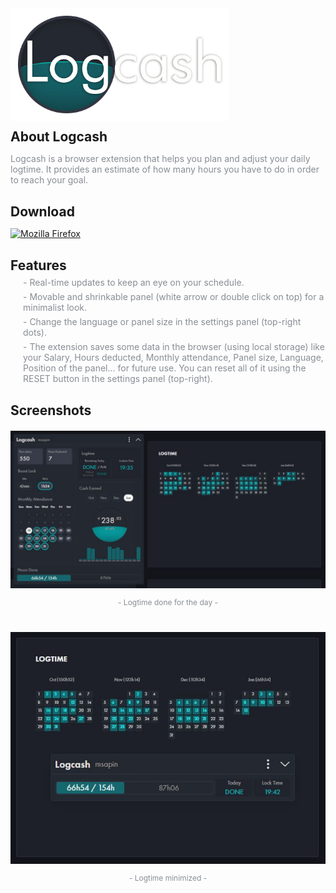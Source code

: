 <h1 align="left" style="outline: none; border: none; padding: 0; margin: 0">
    <img src="logcash-line.png" width="350px">
</h1>

<h2 style="outline: none; border: none; padding: 0; margin: 6px 0">About Logcash</h2>
<p style="color: #888d94">
    Logcash is a browser extension that helps you plan and adjust your daily logtime. It provides an estimate of how many hours you have to do in order to reach your goal.

<h2 style="outline: none; border: none; padding: 0; margin: 30px 0 6px 0">Download</h2>

[<img src="https://www.mozilla.org/media/img/structured-data/logo-firefox-browser.fbc7ffbb50fd.png" width="64" alt="Mozilla Firefox" title="Download for Mozilla Firefox">](https://github.com/InpasM/logcash/releases/download/v1.1.2/logcash-firefox-1.1.2.xpi)

<h2 style="outline: none; border: none; padding: 0; margin: 30px 0 6px 0">Features</h2>

<div style="color: #888d94;">
    <p style="margin: 6px 0 0 20px;">- Real-time updates to keep an eye on your schedule.</p>
    <p style="margin: 6px 0 0 20px;">- Movable and shrinkable panel (white arrow or double click on top) for a minimalist look.</p>
    <p style="margin: 6px 0 0 20px;">- Change the language or panel size in the settings panel (top-right dots).</p>
    <p style="margin: 6px 0 0 20px;">- The extension saves some data in the browser (using local storage) like your Salary, Hours deducted, Monthly attendance, Panel size, Language, Position of the panel... for future use. You can reset all of it using the RESET button in the settings panel (top-right).</p>
</div>

<h2 style="outline: none; border: none; padding: 0; margin: 30px 0 20px 0">Screenshots</h2>

<p align="center" style="font-size:12px; color: #888d94; margin: 4px 0 0 0;">
    <img src="captures/logcash-screen-1.JPG">
</p>
<p align="center" style="font-size:12px; color: #888d94;">
    - Logtime done for the day -
</p>

<p align="center" style="font-size:12px; color: #888d94; margin: 40px 0 0 0;">
    <img src="captures/logcash-screen-2.JPG">
</p>
<p align="center" style="font-size:12px; color: #888d94;">
    - Logtime minimized -
</p>
